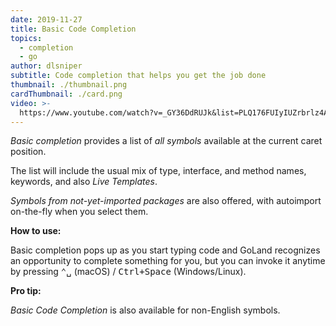 ```yaml
---
date: 2019-11-27
title: Basic Code Completion
topics:
  - completion
  - go
author: dlsniper
subtitle: Code completion that helps you get the job done
thumbnail: ./thumbnail.png
cardThumbnail: ./card.png
video: >-
  https://www.youtube.com/watch?v=_GY36DdRUJk&list=PLQ176FUIyIUZrbrlz4AY1V8VzBJKZyVlW&index=3
---
```


_Basic completion_ provides a list of _all symbols_ available at the current caret position.

The list will include the usual mix of type, interface, and method names, keywords, and also _Live Templates_.

_Symbols from not-yet-imported packages_ are also offered, with autoimport on-the-fly when you select them.

**How to use:**

Basic completion pops up as you start typing code and GoLand recognizes an opportunity to complete something for you, but you can invoke it anytime by pressing <kbd>⌃␣</kbd> (macOS) / <kbd>Ctrl+Space</kbd> (Windows/Linux).

**Pro tip:**

_Basic Code Completion_ is also available for non-English symbols.
